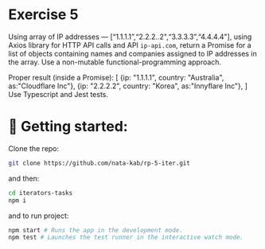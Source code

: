 # Exercise 5

Using array of IP addresses — [“1.1.1.1”,“2.2.2..2",“3.3.3.3”,“4.4.4.4"], using Axios library for HTTP API calls and API `ip-api.com`, return a Promise for a list of objects containing names and companies assigned to IP addresses in the array. Use a non-mutable functional-programming approach.

Proper result (inside a Promise):
[
{ip: "1.1.1.1", country: "Australia", as:"Cloudflare Inc"},
{ip: "2.2.2.2", country: "Korea", as:"Innyflare Inc"},
]
Use Typescript and Jest tests.

# 🚀 Getting started:

Clone the repo:

```bash
git clone https://github.com/nata-kab/rp-5-iter.git
```

and then:

```bash
cd iterators-tasks
npm i
```

and to run project:

```bash
npm start # Runs the app in the development mode.
npm test # Launches the test runner in the interactive watch mode.
```

